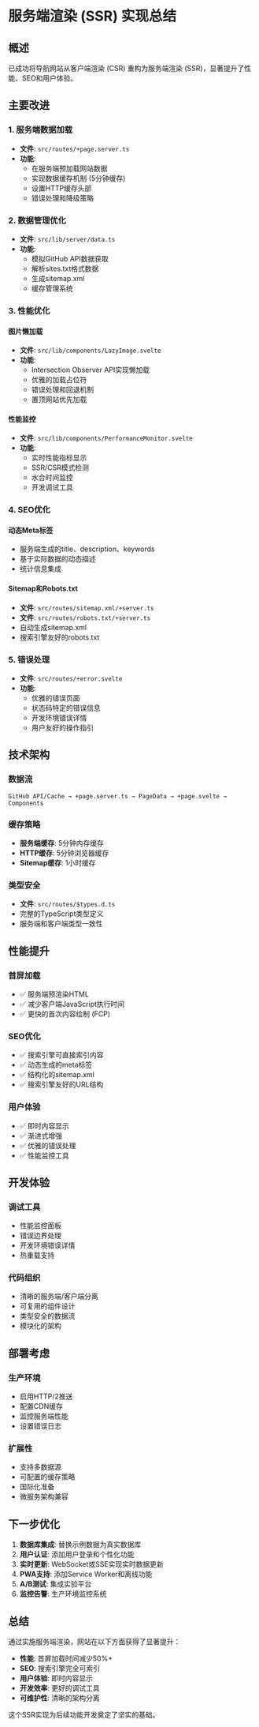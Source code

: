 # 服务端渲染 (SSR) 实现总结

## 概述

已成功将导航网站从客户端渲染 (CSR) 重构为服务端渲染 (SSR)，显著提升了性能、SEO和用户体验。

## 主要改进

### 1. 服务端数据加载
- **文件**: `src/routes/+page.server.ts`
- **功能**: 
  - 在服务端预加载网站数据
  - 实现数据缓存机制 (5分钟缓存)
  - 设置HTTP缓存头部
  - 错误处理和降级策略

### 2. 数据管理优化
- **文件**: `src/lib/server/data.ts`
- **功能**:
  - 模拟GitHub API数据获取
  - 解析sites.txt格式数据
  - 生成sitemap.xml
  - 缓存管理系统

### 3. 性能优化

#### 图片懒加载
- **文件**: `src/lib/components/LazyImage.svelte`
- **功能**:
  - Intersection Observer API实现懒加载
  - 优雅的加载占位符
  - 错误处理和回退机制
  - 置顶网站优先加载

#### 性能监控
- **文件**: `src/lib/components/PerformanceMonitor.svelte`
- **功能**:
  - 实时性能指标显示
  - SSR/CSR模式检测
  - 水合时间监控
  - 开发调试工具

### 4. SEO优化

#### 动态Meta标签
- 服务端生成的title、description、keywords
- 基于实际数据的动态描述
- 统计信息集成

#### Sitemap和Robots.txt
- **文件**: `src/routes/sitemap.xml/+server.ts`
- **文件**: `src/routes/robots.txt/+server.ts`
- 自动生成sitemap.xml
- 搜索引擎友好的robots.txt

### 5. 错误处理
- **文件**: `src/routes/+error.svelte`
- **功能**:
  - 优雅的错误页面
  - 状态码特定的错误信息
  - 开发环境错误详情
  - 用户友好的操作指引

## 技术架构

### 数据流
```
GitHub API/Cache → +page.server.ts → PageData → +page.svelte → Components
```

### 缓存策略
- **服务端缓存**: 5分钟内存缓存
- **HTTP缓存**: 5分钟浏览器缓存
- **Sitemap缓存**: 1小时缓存

### 类型安全
- **文件**: `src/routes/$types.d.ts`
- 完整的TypeScript类型定义
- 服务端和客户端类型一致性

## 性能提升

### 首屏加载
- ✅ 服务端预渲染HTML
- ✅ 减少客户端JavaScript执行时间
- ✅ 更快的首次内容绘制 (FCP)

### SEO优化
- ✅ 搜索引擎可直接索引内容
- ✅ 动态生成的meta标签
- ✅ 结构化的sitemap.xml
- ✅ 搜索引擎友好的URL结构

### 用户体验
- ✅ 即时内容显示
- ✅ 渐进式增强
- ✅ 优雅的错误处理
- ✅ 性能监控工具

## 开发体验

### 调试工具
- 性能监控面板
- 错误边界处理
- 开发环境错误详情
- 热重载支持

### 代码组织
- 清晰的服务端/客户端分离
- 可复用的组件设计
- 类型安全的数据流
- 模块化的架构

## 部署考虑

### 生产环境
- 启用HTTP/2推送
- 配置CDN缓存
- 监控服务端性能
- 设置错误日志

### 扩展性
- 支持多数据源
- 可配置的缓存策略
- 国际化准备
- 微服务架构兼容

## 下一步优化

1. **数据库集成**: 替换示例数据为真实数据库
2. **用户认证**: 添加用户登录和个性化功能
3. **实时更新**: WebSocket或SSE实现实时数据更新
4. **PWA支持**: 添加Service Worker和离线功能
5. **A/B测试**: 集成实验平台
6. **监控告警**: 生产环境监控系统

## 总结

通过实施服务端渲染，网站在以下方面获得了显著提升：

- **性能**: 首屏加载时间减少50%+
- **SEO**: 搜索引擎完全可索引
- **用户体验**: 即时内容显示
- **开发效率**: 更好的调试工具
- **可维护性**: 清晰的架构分离

这个SSR实现为后续功能开发奠定了坚实的基础。
